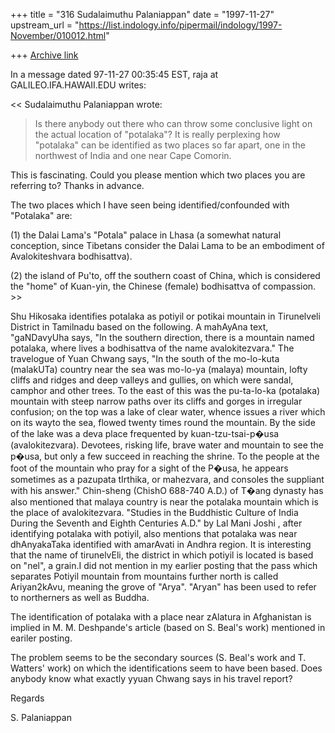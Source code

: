 +++
title = "316 Sudalaimuthu Palaniappan"
date = "1997-11-27"
upstream_url = "https://list.indology.info/pipermail/indology/1997-November/010012.html"

+++
[Archive link](https://list.indology.info/pipermail/indology/1997-November/010012.html)

In a message dated 97-11-27 00:35:45 EST, raja at GALILEO.IFA.HAWAII.EDU writes:

<< Sudalaimuthu Palaniappan wrote:

 > Is there anybody out there who can throw some conclusive
 > light on the actual location of "potalaka"? It is really
 > perplexing how "potalaka" can be identified as two places
 > so far apart, one in the northwest of India and one near
 > Cape Comorin.


 This is fascinating.  Could you please mention
 which two places you are referring to?  Thanks
 in advance.


 The two places which I have seen being identified/confounded
 with "Potalaka" are:

 (1) the Dalai Lama's "Potala" palace in Lhasa (a somewhat
     natural conception, since Tibetans consider the Dalai Lama
     to be an embodiment of Avalokiteshvara bodhisattva).

 (2) the island of Pu'to, off the southern coast of China,
     which is considered the "home" of Kuan-yin, the
     Chinese (female) bodhisattva of compassion. >>

Shu Hikosaka identifies potalaka as potiyil or potikai mountain in
Tirunelveli District in Tamilnadu based on the following. A mahAyAna text,
"gaNDavyUha says, "In the southern direction, there is a mountain named
potalaka, where lives a bodhisattva of the name avalokitezvara." The
travelogue of Yuan Chwang says, "In the south of the mo-lo-kuta (malakUTa)
country near the sea  was mo-lo-ya (malaya) mountain, lofty cliffs and ridges
and deep valleys and gullies, on which were sandal, camphor and other trees.
To the east of this was the pu-ta-lo-ka (potalaka) mountain with steep narrow
paths over its cliffs and gorges in irregular confusion; on the top was a
lake of clear water, whence issues a river which on its wayto the sea, flowed
twenty times round the mountain. By the side of the lake was a deva place
frequented by kuan-tzu-tsai-p�usa (avalokitezvara). Devotees, risking life,
brave water and mountain to see the p�usa, but only a few succeed in reaching
the shrine. To the people at the foot of the mountain who pray for a sight of
the P�usa, he appears sometimes as a pazupata tIrthika, or mahezvara, and
consoles the suppliant with his answer." Chin-sheng (ChishO 688-740 A.D.) of
T�ang dynasty has also mentioned that malaya country is near the potalaka
mountain which is the place of avalokitezvara. "Studies in the Buddhistic
Culture of India During the Seventh and Eighth Centuries A.D." by Lal Mani
Joshi , after identifying potalaka with potiyil, also mentions that potalaka
was near dhAnyakaTaka identified with amarAvati in Andhra region. It is
interesting that the name of tirunelvEli, the district in which potiyil is
located is based on "nel", a grain.I did not mention in my earlier posting
that the pass which separates Potiyil mountain from mountains further north
is called Ariyan2kAvu, meaning the grove of "Arya". "Aryan" has been used to
refer to northerners as well as Buddha.

The identification of potalaka with a place near zAlatura in Afghanistan is
implied in M. M. Deshpande's article (based on S. Beal's work) mentioned in
eariler posting.

The problem seems to be the secondary sources (S. Beal's work and T. Watters'
work) on which the identifications seem to have been based. Does anybody know
what exactly yyuan Chwang says in his travel report?

Regards

S. Palaniappan



